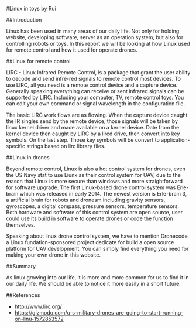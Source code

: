 #Linux in toys
by Rui

##Introduction 

Linux has been used in many areas of our daily life. Not only for holding website, developing software, server as an operation system, but also for controlling robots or toys. In this report we will be looking at how Linux used for remote control and how it used for operate drones.

##Linux for remote control 

LIRC -  Linux Infrared Remote Control, is a package that grant the user ability to decode and send infre-red signals to remote control most devices. To use LIRC, all you need is a remote control device and a capture device. Generally speaking everything can receive or sent infrared signals can be supported by LIRC. Including your computer, TV, remote control toys. You can edit your own command or signal wavelength in the configuration file. 

The basic LIRC work flows are as flowing. When the capture device caught the IR singles send by the remote device, those signals will be taken by linux kernel driver and made available on a kernel device. Date from the kernel device then caught by LIRC by a lircd drive, then convert into key symbols. On the last step. Those key symbols will be convert to application-specific strings based on lirc library files. 


##Linux in drones

Beyond remote control, Linux is also a hot control system for drones, even the US Navy stat to use Liunx as their control system for UAV, due to the reason that Linux is more secure than windows and more straightforward for software upgrade. The first Linux-based drone control system was Erle-brain which was released in early 2014. The newest version is Erle-brain 3, a artificial brain for robots and dronesm including gravity sensors, gyroscopes, a digital compass, pressure sensors, temperature sensors. Both hardware and software of this control system are open source, user could use its build in software to operate drones or code the function themselves. 

Speaking about linux drone control system, we have to mention Dronecode, a Linux fundation-sponsored project dedicate for build a open source platform for UAV development. You can simply find everything you need for making your own drone in this website.

##Summary 

As linux growing into our life, it is more and more common for us to find it in our daily life. We should be able to notice it more easily in a short future.  


##References
- http://www.lirc.org/
- https://gizmodo.com/u-s-military-drones-are-going-to-start-running-on-linu-1572853572